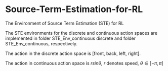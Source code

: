 # Source-Term-Estimation-for-RL
The Environment of Source Term Estimation (STE) for RL

The STE environments for the discrete and continuous action spaces are implemented in folder STE_Env_continuous discrete and folder STE_Env_continuous, respectively.

The action in the discrete action space is [front, back, left, right].  

The action in continuous action space is $` r sin\theta `$, $` r `$ denotes speed, $` \theta \in [-\pi,\pi]`$
